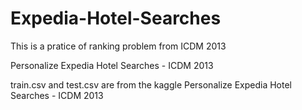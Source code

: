# Expedia-Hotel-Searches

This is a pratice of ranking problem from ICDM 2013

Personalize Expedia Hotel Searches - ICDM 2013

train.csv and test.csv are from the kaggle Personalize Expedia Hotel Searches - ICDM 2013
